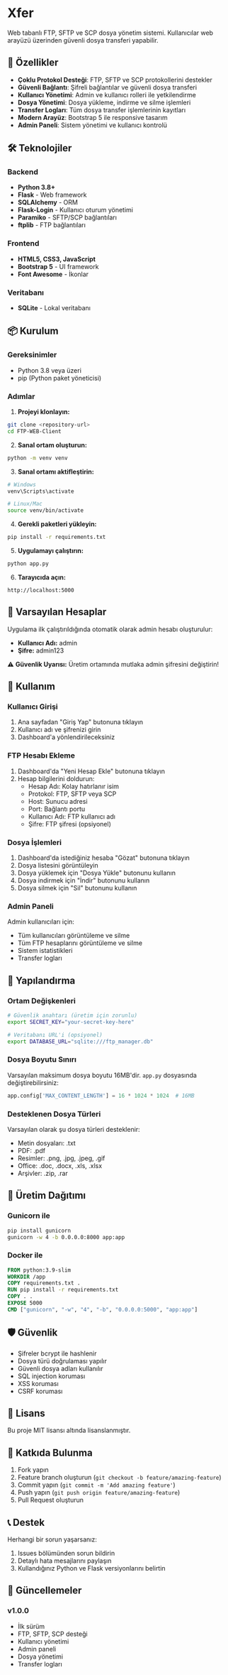 # Xfer

Web tabanlı FTP, SFTP ve SCP dosya yönetim sistemi. Kullanıcılar web arayüzü üzerinden güvenli dosya transferi yapabilir.

## 🚀 Özellikler

- **Çoklu Protokol Desteği**: FTP, SFTP ve SCP protokollerini destekler
- **Güvenli Bağlantı**: Şifreli bağlantılar ve güvenli dosya transferi
- **Kullanıcı Yönetimi**: Admin ve kullanıcı rolleri ile yetkilendirme
- **Dosya Yönetimi**: Dosya yükleme, indirme ve silme işlemleri
- **Transfer Logları**: Tüm dosya transfer işlemlerinin kayıtları
- **Modern Arayüz**: Bootstrap 5 ile responsive tasarım
- **Admin Paneli**: Sistem yönetimi ve kullanıcı kontrolü

## 🛠️ Teknolojiler

### Backend
- **Python 3.8+**
- **Flask** - Web framework
- **SQLAlchemy** - ORM
- **Flask-Login** - Kullanıcı oturum yönetimi
- **Paramiko** - SFTP/SCP bağlantıları
- **ftplib** - FTP bağlantıları

### Frontend
- **HTML5, CSS3, JavaScript**
- **Bootstrap 5** - UI framework
- **Font Awesome** - İkonlar

### Veritabanı
- **SQLite** - Lokal veritabanı

## 📦 Kurulum

### Gereksinimler
- Python 3.8 veya üzeri
- pip (Python paket yöneticisi)

### Adımlar

1. **Projeyi klonlayın:**
```bash
git clone <repository-url>
cd FTP-WEB-Client
```

2. **Sanal ortam oluşturun:**
```bash
python -m venv venv
```

3. **Sanal ortamı aktifleştirin:**
```bash
# Windows
venv\Scripts\activate

# Linux/Mac
source venv/bin/activate
```

4. **Gerekli paketleri yükleyin:**
```bash
pip install -r requirements.txt
```

5. **Uygulamayı çalıştırın:**
```bash
python app.py
```

6. **Tarayıcıda açın:**
```
http://localhost:5000
```

## 🔐 Varsayılan Hesaplar

Uygulama ilk çalıştırıldığında otomatik olarak admin hesabı oluşturulur:

- **Kullanıcı Adı:** admin
- **Şifre:** admin123

⚠️ **Güvenlik Uyarısı:** Üretim ortamında mutlaka admin şifresini değiştirin!

## 📱 Kullanım

### Kullanıcı Girişi
1. Ana sayfadan "Giriş Yap" butonuna tıklayın
2. Kullanıcı adı ve şifrenizi girin
3. Dashboard'a yönlendirileceksiniz

### FTP Hesabı Ekleme
1. Dashboard'da "Yeni Hesap Ekle" butonuna tıklayın
2. Hesap bilgilerini doldurun:
   - Hesap Adı: Kolay hatırlanır isim
   - Protokol: FTP, SFTP veya SCP
   - Host: Sunucu adresi
   - Port: Bağlantı portu
   - Kullanıcı Adı: FTP kullanıcı adı
   - Şifre: FTP şifresi (opsiyonel)

### Dosya İşlemleri
1. Dashboard'da istediğiniz hesaba "Gözat" butonuna tıklayın
2. Dosya listesini görüntüleyin
3. Dosya yüklemek için "Dosya Yükle" butonunu kullanın
4. Dosya indirmek için "İndir" butonunu kullanın
5. Dosya silmek için "Sil" butonunu kullanın

### Admin Paneli
Admin kullanıcıları için:
- Tüm kullanıcıları görüntüleme ve silme
- Tüm FTP hesaplarını görüntüleme ve silme
- Sistem istatistikleri
- Transfer logları

## 🔧 Yapılandırma

### Ortam Değişkenleri
```bash
# Güvenlik anahtarı (üretim için zorunlu)
export SECRET_KEY="your-secret-key-here"

# Veritabanı URL'i (opsiyonel)
export DATABASE_URL="sqlite:///ftp_manager.db"
```

### Dosya Boyutu Sınırı
Varsayılan maksimum dosya boyutu 16MB'dir. `app.py` dosyasında değiştirebilirsiniz:
```python
app.config['MAX_CONTENT_LENGTH'] = 16 * 1024 * 1024  # 16MB
```

### Desteklenen Dosya Türleri
Varsayılan olarak şu dosya türleri desteklenir:
- Metin dosyaları: .txt
- PDF: .pdf
- Resimler: .png, .jpg, .jpeg, .gif
- Office: .doc, .docx, .xls, .xlsx
- Arşivler: .zip, .rar

## 🚀 Üretim Dağıtımı

### Gunicorn ile
```bash
pip install gunicorn
gunicorn -w 4 -b 0.0.0.0:8000 app:app
```

### Docker ile
```dockerfile
FROM python:3.9-slim
WORKDIR /app
COPY requirements.txt .
RUN pip install -r requirements.txt
COPY . .
EXPOSE 5000
CMD ["gunicorn", "-w", "4", "-b", "0.0.0.0:5000", "app:app"]
```

## 🛡️ Güvenlik

- Şifreler bcrypt ile hashlenir
- Dosya türü doğrulaması yapılır
- Güvenli dosya adları kullanılır
- SQL injection koruması
- XSS koruması
- CSRF koruması

## 📝 Lisans

Bu proje MIT lisansı altında lisanslanmıştır.

## 🤝 Katkıda Bulunma

1. Fork yapın
2. Feature branch oluşturun (`git checkout -b feature/amazing-feature`)
3. Commit yapın (`git commit -m 'Add amazing feature'`)
4. Push yapın (`git push origin feature/amazing-feature`)
5. Pull Request oluşturun

## 📞 Destek

Herhangi bir sorun yaşarsanız:
1. Issues bölümünden sorun bildirin
2. Detaylı hata mesajlarını paylaşın
3. Kullandığınız Python ve Flask versiyonlarını belirtin

## 🔄 Güncellemeler

### v1.0.0
- İlk sürüm
- FTP, SFTP, SCP desteği
- Kullanıcı yönetimi
- Admin paneli
- Dosya yönetimi
- Transfer logları
